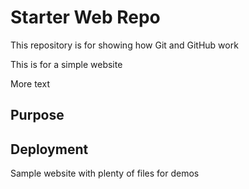 # Starter Web Repo

This repository is for showing how Git and GitHub work

This is for a simple website

More text 

## Purpose

## Deployment

Sample website with plenty of files for demos
